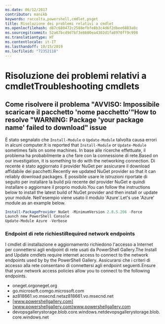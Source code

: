 ```yaml
---
ms.date: 06/12/2017
contributor: manikb
keywords: raccolta,powershell,cmdlet,psget
title: Risoluzione dei problemi relativi a cmdlet
ms.openlocfilehash: d87c680472c2588efbfe8b3c4d6f2dbee6883a0c
ms.sourcegitcommit: 52a67bcd9d7bf3e8600ea4302d1fa8970ff9c998
ms.translationtype: HT
ms.contentlocale: it-IT
ms.lasthandoff: 10/15/2019
ms.locfileid: "72352118"
---
```

# <a name="troubleshooting-cmdlets"></a><span data-ttu-id="c35e4-103">Risoluzione dei problemi relativi a cmdlet</span><span class="sxs-lookup"><span data-stu-id="c35e4-103">Troubleshooting cmdlets</span></span>

## <a name="how-to-resolve-warning-package-your-package-name-failed-to-download-issue"></a><span data-ttu-id="c35e4-104">Come risolvere il problema "AVVISO: Impossibile scaricare il pacchetto 'nome pacchetto'"</span><span class="sxs-lookup"><span data-stu-id="c35e4-104">How to resolve "WARNING: Package 'your package name' failed to download" issue</span></span>

<span data-ttu-id="c35e4-105">È stato segnalato che `Install-Module` o `Update-Module` talvolta causa errori in alcuni computer.</span><span class="sxs-lookup"><span data-stu-id="c35e4-105">It is reported that `Install-Module` or `Update-Module` sometimes fails on some machines.</span></span> <span data-ttu-id="c35e4-106">In base alle ricerche effettuate, il problema ha probabilmente a che fare con la connessione di rete.</span><span class="sxs-lookup"><span data-stu-id="c35e4-106">Based on our investigation, it is something to do with the networking connection.</span></span> <span data-ttu-id="c35e4-107">Di recente è stato aggiornato il provider NuGet per assicurare il download affidabile dei pacchetti.</span><span class="sxs-lookup"><span data-stu-id="c35e4-107">Recently we updated NuGet provider so that it can reliably download packages.</span></span> <span data-ttu-id="c35e4-108">È possibile usare le istruzioni riportate di seguito per installare la build più recente del provider NuGet e quindi installare o aggiornare il proprio modulo.</span><span class="sxs-lookup"><span data-stu-id="c35e4-108">You can follow the instructions below to install the latest build of NuGet provider and then install or update your module.</span></span> <span data-ttu-id="c35e4-109">Nell'esempio viene usato il modulo 'Azure'.</span><span class="sxs-lookup"><span data-stu-id="c35e4-109">Let's use 'Azure' module as an example below.</span></span>

```powershell
Install-PackageProvider NuGet -MinimumVersion 2.8.5.206 -Force
Launch new PowerShell Console
Update-Module Azure -Verbose
```

### <a name="required-network-endpoints"></a><span data-ttu-id="c35e4-110">Endpoint di rete richiesti</span><span class="sxs-lookup"><span data-stu-id="c35e4-110">Required network endpoints</span></span>

<span data-ttu-id="c35e4-111">I cmdlet di installazione e aggiornamento richiedono l'accesso a Internet per connettersi agli endpoint di rete usati da PowerShell Gallery.</span><span class="sxs-lookup"><span data-stu-id="c35e4-111">The Install and Update cmdlets require internet access to connect to the network endpoints used by by the PowerShell Gallery.</span></span> <span data-ttu-id="c35e4-112">Assicurarsi che i criteri di accesso alla rete consentano di connettersi agli endpoint seguenti.</span><span class="sxs-lookup"><span data-stu-id="c35e4-112">Ensure that your network access policies allow you to connect to the following endpoints.</span></span>

- <span data-ttu-id="c35e4-113">oneget.org</span><span class="sxs-lookup"><span data-stu-id="c35e4-113">oneget.org</span></span>
- <span data-ttu-id="c35e4-114">go.microsoft.com</span><span class="sxs-lookup"><span data-stu-id="c35e4-114">go.microsoft.com</span></span>
- <span data-ttu-id="c35e4-115">az818661.vo.msecnd.net</span><span class="sxs-lookup"><span data-stu-id="c35e4-115">az818661.vo.msecnd.net</span></span>
- <span data-ttu-id="c35e4-116">[www.powershellgallery.com](www.powershellgallery.com)</span><span class="sxs-lookup"><span data-stu-id="c35e4-116">www.powershellgallery.com</span></span>
- <span data-ttu-id="c35e4-117">devopsgallerystorage.blob.core.windows.net</span><span class="sxs-lookup"><span data-stu-id="c35e4-117">devopsgallerystorage.blob.core.windows.net</span></span>
